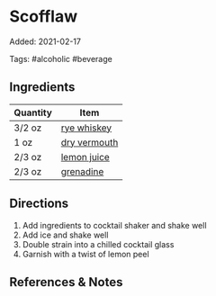 # Scofflaw

Added: 2021-02-17

Tags: #alcoholic #beverage

## Ingredients

| Quantity | Item                                          |
| -------- | --------------------------------------------- |
| 3/2 oz   | [rye whiskey](../_ingredients/whiskey.md)     |
| 1 oz     | [dry vermouth](../_ingredients/vermouth.md)   |
| 2/3 oz   | [lemon juice](../_ingredients/lemon-juice.md) |
| 2/3 oz   | [grenadine](../_ingredients/grenadine.md)     |

## Directions

1. Add ingredients to cocktail shaker and shake well
2. Add ice and shake well
3. Double strain into a chilled cocktail glass
4. Garnish with a twist of lemon peel

## References & Notes

[^1]: Original recipe: The Periodic Table of Cocktails
